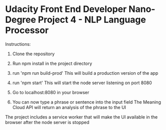 # Udacity Front End Developer Nano-Degree Project 4 - NLP Language Processor

Instructions:

1. Clone the repository

2. Run npm install in the project directory

3. run 'npm run build-prod'
   This will build a production version of the app

4. run 'npm start'
   This will start the node server listening on port 8080

5. Go to localhost:8080 in your browser

6. You can now type a phrase or sentence into the input field
   The Meaning Cloud API will return an analysis of the phrase to the UI

The project includes a service worker that will make the UI available in the browser after the node server is stopped
